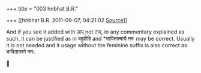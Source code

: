 +++
title = "003 hnbhat B.R."

+++
[[hnbhat B.R.	2011-09-07, 04:21:02 [Source](https://groups.google.com/g/samskrita/c/mZAum-Zw0Nw)]]



And if you see it added with डाप् not टाप्, in any commentary explained as such, it can be justified as in बहुव्रीहि and \*भावितात्मायै नमः may be correct. Usually it is not needed and it usage without the feminine suffix is also correct as भावितात्मने नमः.




